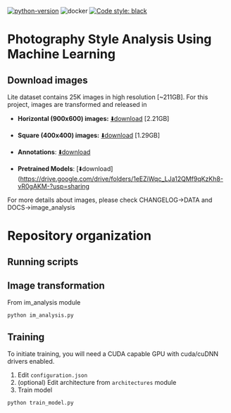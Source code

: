 [![python-version](https://img.shields.io/badge/python-v3.8-blue&?style=flat)](https://www.python.org/) 
![docker](https://shields.io/badge/tensorflow-2.4-simple?logo=tensorflow&style=flat)
[![Code style: black](https://img.shields.io/badge/code%20style-black-000000.svg)](https://github.com/psf/black)

# Photography Style Analysis Using Machine Learning

## Download images

Lite dataset contains 25K images in high resolution [~211GB].
For this project, images are transformed and released in

- **Horizontal (900x600) images:** [⬇️download](https://drive.google.com/file/d/1zgNqZMDsziN0M3gCeXSHOkmP6wW_owsG/view?usp=sharing) [2.21GB]

- **Square (400x400) images:** [⬇️download](https://drive.google.com/file/d/1E6TqDAy9BBc0rP2WN92F8pUmA5x3LfQt/view?usp=sharing) [1.29GB]

- **Annotations**: [⬇️download](https://drive.google.com/drive/folders/1_R5zhWI-ZMQ7al_Pb7m8GXGyjjBI92Yf?usp=sharing)

- **Pretrained Models**: [⬇️download](https://drive.google.com/drive/folders/1eEZiWqc_LJa12QMf9qKzKh8-vR0gAKM-?usp=sharing

For more details about images, please check CHANGELOG->DATA and DOCS->image_analysis

# Repository organization

## Running scripts


## Image transformation

From im_analysis module
```
python im_analysis.py
```

## Training

To initiate training, you will need a CUDA capable GPU with cuda/cuDNN drivers enabled.
1. Edit ``configuration.json``
2. (optional) Edit architecture from ``architectures`` module
2. Train model

```
python train_model.py
```